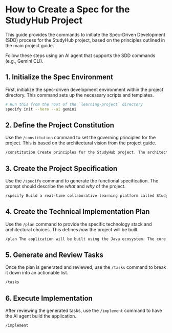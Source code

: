 # How to Create a Spec for the StudyHub Project

This guide provides the commands to initiate the Spec-Driven Development (SDD) process for the StudyHub project, based on the principles outlined in the main project guide.

Follow these steps using an AI agent that supports the SDD commands (e.g., Gemini CLI).

## 1. Initialize the Spec Environment

First, initialize the spec-driven development environment within the project directory. This command sets up the necessary scripts and templates.

```bash
# Run this from the root of the `learning-project` directory
specify init --here --ai gemini
```

## 2. Define the Project Constitution

Use the `/constitution` command to set the governing principles for the project. This is based on the architectural vision from the project guide.

```bash
/constitution Create principles for the StudyHub project. The architecture is Microservices-based, using "Database per service". Communication is synchronous (REST/gRPC) via an API Gateway and asynchronous (Kafka for domain events, RabbitMQ for tasks). The tech stack is Spring Boot 3 on Java 21. Infrastructure is containerized with Docker and orchestrated with Kubernetes. The system must be highly observable (Prometheus, Grafana, Jaeger) and secure (OAuth2/OIDC with Keycloak). Development must follow Test-Driven Development using Testcontainers and define clear API/event contracts (OpenAPI, Pact).
```

## 3. Create the Project Specification

Use the `/specify` command to generate the functional specification. The prompt should describe the *what* and *why* of the project.

```bash
/specify Build a real-time collaborative learning platform called StudyHub. Key features include: 1. **Communication:** Real-time chat, voice/video calls within group study rooms, including screen sharing and a collaborative whiteboard. 2. **Content Streaming:** Users can upload videos, which are processed for streaming, and watch live-streamed lectures. 3. **AI Assistant:** An integrated AI chatbot that can answer questions about uploaded documents, summarize video lectures via speech-to-text, and generate quizzes. It should also support Text-to-Speech for accessibility. 4. **Universal Search:** A powerful search engine to find content across chat logs, document text, and video transcripts. 5. **Real-time Collaboration:** Users can edit documents together in real-time. 6. **Enhanced Experience:** The application should be a Progressive Web App (PWA) for offline use and support web push notifications. 7. **Security:** Users can log in via social providers like Google/LinkedIn and use modern standards like Passkeys. The architecture must be microservices-based, broken down into the following bounded contexts: auth-service, user-service, chat-service, realtime-service, media-service, ai-service, and search-service.
```

## 4. Create the Technical Implementation Plan

Use the `/plan` command to provide the specific technology stack and architectural choices. This defines *how* the project will be built.

```bash
/plan The application will be built using the Java ecosystem. The core framework is Spring Boot 3.x with Java 21. Use Spring Cloud Gateway for the API Gateway. For data persistence, use Spring Data JPA with PostgreSQL and Flyway for database migrations. Messaging will be handled by spring-kafka for domain events and spring-amqp (RabbitMQ) for background tasks. Use Redis for caching, Elasticsearch for search capabilities, and an S3-compatible object store like MinIO for file storage. Secure the services using Spring Security's OAuth2 Resource Server capabilities, with Keycloak as the Identity Provider. For testing, the stack includes JUnit5, AssertJ, Testcontainers for integration tests, and Pact for contract testing.
```

## 5. Generate and Review Tasks

Once the plan is generated and reviewed, use the `/tasks` command to break it down into an actionable list.

```bash
/tasks
```

## 6. Execute Implementation

After reviewing the generated tasks, use the `/implement` command to have the AI agent build the application.

```bash
/implement
```
